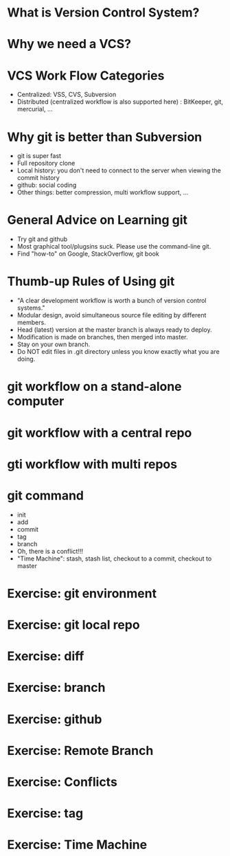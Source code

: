 # What is Version Control System?

# Why we need a VCS?

# VCS Work Flow Categories
   - Centralized: VSS, CVS, Subversion
   - Distributed (centralized workflow is also supported here) : BitKeeper, git, mercurial, …

# Why git is better than Subversion
   - git is super fast
   - Full repository clone
   - Local history: you don't need to connect to the server when viewing the commit history
   - github: social coding
   - Other things: better compression, multi workflow support, …

# General Advice on Learning git
   - Try git and github 
   - Most graphical tool/plugsins suck. Please use the command-line git.
   - Find "how-to" on Google, StackOverflow, git book

#  Thumb-up Rules of Using git
   - "A clear development workflow is worth a bunch of version control systems." 
   - Modular design, avoid simultaneous source file editing by different members.
   - Head (latest) version at the master branch is always ready to deploy.
   - Modification is made on branches, then merged into master.
   - Stay on your own branch.
   - Do NOT edit files in .git directory unless you know exactly what you are doing.
   <!--- Insert a git revision graph -->

# git workflow on a stand-alone computer

# git workflow with a central repo

# gti workflow with multi repos
   <!--- All repos are peers-->

# git command
   - init
   - add
   - commit
   - tag
   - branch
   - Oh, there is a conflict!!!
   - "Time Machine": stash, stash list, checkout to a commit, checkout to master

# Exercise: git environment
<!--- Configure the git environment and create a github account (name, email, SSH key, refer to github's help. Please read github's manual carefully. More things you should know about SSH: public key, private key, passphrase for accessing the private key) -->

# Exercise: git local repo
<!--- Initialize a local project, EDIT, status, add, comiit, try .gitignore file -->

# Exercise: diff

# Exercise: branch
<!--- branch Create a new branch, EDIT, merge it into master -->

# Exercise: github
<!--- Create a new repo at github, push a local git repo to it and clone the github repo to other place locally. Hope you feel comfortable with ADD-COMMIT-PUSH-PULL-CLONE commands. -->

# Exercise: Remote Branch
<!--- git push GITHUB_URL BRACNNAME;   git push URL :BRANCH;  git merge BRANCH master -->

# Exercise: Conflicts

# Exercise: tag

# Exercise: Time Machine

